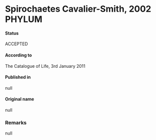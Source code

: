 Spirochaetes Cavalier-Smith, 2002 PHYLUM
=======

#### Status
ACCEPTED

#### According to
The Catalogue of Life, 3rd January 2011

#### Published in
null

#### Original name
null

### Remarks
null